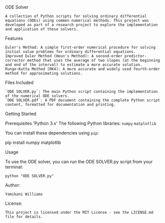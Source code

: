 ODE Solver

	A collection of Python scripts for solving ordinary differential equations (ODEs) using common numerical methods. This project was developed as part of a research project to explore the implementation and application of these solvers.

Features

	Euler's Method: A simple first-order numerical procedure for solving initial value problems for ordinary differential equations.
	Improved Euler Method (Heun's Method): A second-order predictor-corrector method that uses the average of two slopes (at the beginning and end of the interval) to estimate a more accurate solution.
	Runge-Kutta Method (RK4): A more accurate and widely used fourth-order method for approximating solutions. 

Files Included

	`ODE SOLVER.py`: The main Python script containing the implementation of the numerical ODE solvers.
	`ODE SOLVER.pdf`: A PDF document containing the complete Python script content, formatted for documentation and printing.

Getting Started

   Prerequisites
	'Python 3.x'
	The following Python libraries:
		`numpy`
		`matplotlib`

You can install these dependencies using `pip`:

pip install numpy matplotlib

Usage

To use the ODE solver, you can run the ODE SOLVER.py script from your terminal:

	python "ODE SOLVER.py"

Author:

	Yamikani Williams

License:

	This project is licensed under the MIT License - see the LICENSE.md file for details.
